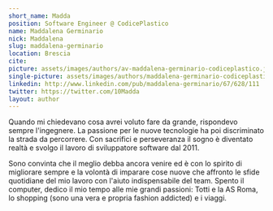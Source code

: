 ```yaml
---
short_name: Madda
position: Software Engineer @ CodicePlastico
name: Maddalena Germinario
nick: Maddalena
slug: maddalena-germinario
location: Brescia
cite: 
picture: assets/images/authors/av-maddalena-germinario-codiceplastico.jpg
single-picture: assets/images/authors/maddalena-germinario-codiceplastico.jpg
linkedin: http://www.linkedin.com/pub/maddalena-germinario/67/628/111
twitter: https://twitter.com/10Madda
layout: author
---
```


<p>Quando mi chiedevano cosa avrei voluto fare da grande, rispondevo sempre l'ingegnere. La passione per le nuove tecnologie ha poi discriminato la strada da percorrere. Con sacrifici e perseveranza il sogno è diventato realtà e svolgo il lavoro di sviluppatore software dal 2011.</p>
<p> Sono convinta che il meglio debba ancora venire ed è con lo spirito di migliorare sempre e la volontà di imparare cose nuove che affronto le sfide quotidiane del mio lavoro con l'aiuto indispensabile del team. Spento il computer, dedico il mio tempo alle mie grandi passioni: Totti e la AS Roma, lo shopping (sono una vera e propria fashion addicted) e i viaggi.</p>
